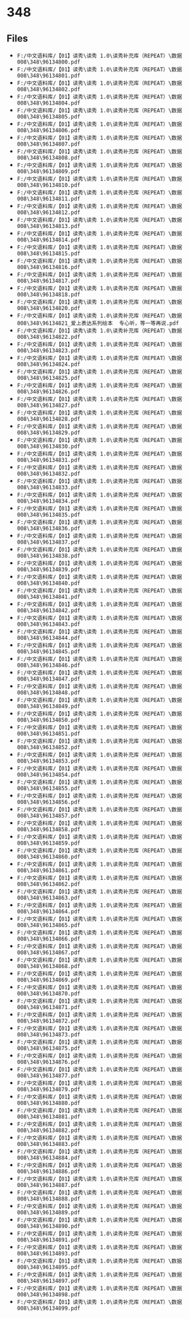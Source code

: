 # 348

## Files

- `F:/中文语料库/【01】读秀\读秀 1.0\读秀补充库（REPEAT）\数据008\348\96134800.pdf`
- `F:/中文语料库/【01】读秀\读秀 1.0\读秀补充库（REPEAT）\数据008\348\96134801.pdf`
- `F:/中文语料库/【01】读秀\读秀 1.0\读秀补充库（REPEAT）\数据008\348\96134802.pdf`
- `F:/中文语料库/【01】读秀\读秀 1.0\读秀补充库（REPEAT）\数据008\348\96134804.pdf`
- `F:/中文语料库/【01】读秀\读秀 1.0\读秀补充库（REPEAT）\数据008\348\96134805.pdf`
- `F:/中文语料库/【01】读秀\读秀 1.0\读秀补充库（REPEAT）\数据008\348\96134806.pdf`
- `F:/中文语料库/【01】读秀\读秀 1.0\读秀补充库（REPEAT）\数据008\348\96134807.pdf`
- `F:/中文语料库/【01】读秀\读秀 1.0\读秀补充库（REPEAT）\数据008\348\96134808.pdf`
- `F:/中文语料库/【01】读秀\读秀 1.0\读秀补充库（REPEAT）\数据008\348\96134809.pdf`
- `F:/中文语料库/【01】读秀\读秀 1.0\读秀补充库（REPEAT）\数据008\348\96134810.pdf`
- `F:/中文语料库/【01】读秀\读秀 1.0\读秀补充库（REPEAT）\数据008\348\96134811.pdf`
- `F:/中文语料库/【01】读秀\读秀 1.0\读秀补充库（REPEAT）\数据008\348\96134812.pdf`
- `F:/中文语料库/【01】读秀\读秀 1.0\读秀补充库（REPEAT）\数据008\348\96134813.pdf`
- `F:/中文语料库/【01】读秀\读秀 1.0\读秀补充库（REPEAT）\数据008\348\96134814.pdf`
- `F:/中文语料库/【01】读秀\读秀 1.0\读秀补充库（REPEAT）\数据008\348\96134815.pdf`
- `F:/中文语料库/【01】读秀\读秀 1.0\读秀补充库（REPEAT）\数据008\348\96134816.pdf`
- `F:/中文语料库/【01】读秀\读秀 1.0\读秀补充库（REPEAT）\数据008\348\96134817.pdf`
- `F:/中文语料库/【01】读秀\读秀 1.0\读秀补充库（REPEAT）\数据008\348\96134818.pdf`
- `F:/中文语料库/【01】读秀\读秀 1.0\读秀补充库（REPEAT）\数据008\348\96134820.pdf`
- `F:/中文语料库/【01】读秀\读秀 1.0\读秀补充库（REPEAT）\数据008\348\96134821_爱上表达系列绘本  专心听，等一等再说.pdf`
- `F:/中文语料库/【01】读秀\读秀 1.0\读秀补充库（REPEAT）\数据008\348\96134822.pdf`
- `F:/中文语料库/【01】读秀\读秀 1.0\读秀补充库（REPEAT）\数据008\348\96134823.pdf`
- `F:/中文语料库/【01】读秀\读秀 1.0\读秀补充库（REPEAT）\数据008\348\96134824.pdf`
- `F:/中文语料库/【01】读秀\读秀 1.0\读秀补充库（REPEAT）\数据008\348\96134825.pdf`
- `F:/中文语料库/【01】读秀\读秀 1.0\读秀补充库（REPEAT）\数据008\348\96134826.pdf`
- `F:/中文语料库/【01】读秀\读秀 1.0\读秀补充库（REPEAT）\数据008\348\96134827.pdf`
- `F:/中文语料库/【01】读秀\读秀 1.0\读秀补充库（REPEAT）\数据008\348\96134828.pdf`
- `F:/中文语料库/【01】读秀\读秀 1.0\读秀补充库（REPEAT）\数据008\348\96134829.pdf`
- `F:/中文语料库/【01】读秀\读秀 1.0\读秀补充库（REPEAT）\数据008\348\96134830.pdf`
- `F:/中文语料库/【01】读秀\读秀 1.0\读秀补充库（REPEAT）\数据008\348\96134831.pdf`
- `F:/中文语料库/【01】读秀\读秀 1.0\读秀补充库（REPEAT）\数据008\348\96134832.pdf`
- `F:/中文语料库/【01】读秀\读秀 1.0\读秀补充库（REPEAT）\数据008\348\96134833.pdf`
- `F:/中文语料库/【01】读秀\读秀 1.0\读秀补充库（REPEAT）\数据008\348\96134834.pdf`
- `F:/中文语料库/【01】读秀\读秀 1.0\读秀补充库（REPEAT）\数据008\348\96134835.pdf`
- `F:/中文语料库/【01】读秀\读秀 1.0\读秀补充库（REPEAT）\数据008\348\96134836.pdf`
- `F:/中文语料库/【01】读秀\读秀 1.0\读秀补充库（REPEAT）\数据008\348\96134837.pdf`
- `F:/中文语料库/【01】读秀\读秀 1.0\读秀补充库（REPEAT）\数据008\348\96134838.pdf`
- `F:/中文语料库/【01】读秀\读秀 1.0\读秀补充库（REPEAT）\数据008\348\96134839.pdf`
- `F:/中文语料库/【01】读秀\读秀 1.0\读秀补充库（REPEAT）\数据008\348\96134840.pdf`
- `F:/中文语料库/【01】读秀\读秀 1.0\读秀补充库（REPEAT）\数据008\348\96134841.pdf`
- `F:/中文语料库/【01】读秀\读秀 1.0\读秀补充库（REPEAT）\数据008\348\96134842.pdf`
- `F:/中文语料库/【01】读秀\读秀 1.0\读秀补充库（REPEAT）\数据008\348\96134843.pdf`
- `F:/中文语料库/【01】读秀\读秀 1.0\读秀补充库（REPEAT）\数据008\348\96134844.pdf`
- `F:/中文语料库/【01】读秀\读秀 1.0\读秀补充库（REPEAT）\数据008\348\96134845.pdf`
- `F:/中文语料库/【01】读秀\读秀 1.0\读秀补充库（REPEAT）\数据008\348\96134846.pdf`
- `F:/中文语料库/【01】读秀\读秀 1.0\读秀补充库（REPEAT）\数据008\348\96134847.pdf`
- `F:/中文语料库/【01】读秀\读秀 1.0\读秀补充库（REPEAT）\数据008\348\96134848.pdf`
- `F:/中文语料库/【01】读秀\读秀 1.0\读秀补充库（REPEAT）\数据008\348\96134849.pdf`
- `F:/中文语料库/【01】读秀\读秀 1.0\读秀补充库（REPEAT）\数据008\348\96134850.pdf`
- `F:/中文语料库/【01】读秀\读秀 1.0\读秀补充库（REPEAT）\数据008\348\96134851.pdf`
- `F:/中文语料库/【01】读秀\读秀 1.0\读秀补充库（REPEAT）\数据008\348\96134852.pdf`
- `F:/中文语料库/【01】读秀\读秀 1.0\读秀补充库（REPEAT）\数据008\348\96134853.pdf`
- `F:/中文语料库/【01】读秀\读秀 1.0\读秀补充库（REPEAT）\数据008\348\96134854.pdf`
- `F:/中文语料库/【01】读秀\读秀 1.0\读秀补充库（REPEAT）\数据008\348\96134855.pdf`
- `F:/中文语料库/【01】读秀\读秀 1.0\读秀补充库（REPEAT）\数据008\348\96134856.pdf`
- `F:/中文语料库/【01】读秀\读秀 1.0\读秀补充库（REPEAT）\数据008\348\96134857.pdf`
- `F:/中文语料库/【01】读秀\读秀 1.0\读秀补充库（REPEAT）\数据008\348\96134858.pdf`
- `F:/中文语料库/【01】读秀\读秀 1.0\读秀补充库（REPEAT）\数据008\348\96134859.pdf`
- `F:/中文语料库/【01】读秀\读秀 1.0\读秀补充库（REPEAT）\数据008\348\96134860.pdf`
- `F:/中文语料库/【01】读秀\读秀 1.0\读秀补充库（REPEAT）\数据008\348\96134861.pdf`
- `F:/中文语料库/【01】读秀\读秀 1.0\读秀补充库（REPEAT）\数据008\348\96134862.pdf`
- `F:/中文语料库/【01】读秀\读秀 1.0\读秀补充库（REPEAT）\数据008\348\96134863.pdf`
- `F:/中文语料库/【01】读秀\读秀 1.0\读秀补充库（REPEAT）\数据008\348\96134864.pdf`
- `F:/中文语料库/【01】读秀\读秀 1.0\读秀补充库（REPEAT）\数据008\348\96134865.pdf`
- `F:/中文语料库/【01】读秀\读秀 1.0\读秀补充库（REPEAT）\数据008\348\96134866.pdf`
- `F:/中文语料库/【01】读秀\读秀 1.0\读秀补充库（REPEAT）\数据008\348\96134867.pdf`
- `F:/中文语料库/【01】读秀\读秀 1.0\读秀补充库（REPEAT）\数据008\348\96134868.pdf`
- `F:/中文语料库/【01】读秀\读秀 1.0\读秀补充库（REPEAT）\数据008\348\96134869.pdf`
- `F:/中文语料库/【01】读秀\读秀 1.0\读秀补充库（REPEAT）\数据008\348\96134870.pdf`
- `F:/中文语料库/【01】读秀\读秀 1.0\读秀补充库（REPEAT）\数据008\348\96134871.pdf`
- `F:/中文语料库/【01】读秀\读秀 1.0\读秀补充库（REPEAT）\数据008\348\96134872.pdf`
- `F:/中文语料库/【01】读秀\读秀 1.0\读秀补充库（REPEAT）\数据008\348\96134873.pdf`
- `F:/中文语料库/【01】读秀\读秀 1.0\读秀补充库（REPEAT）\数据008\348\96134875.pdf`
- `F:/中文语料库/【01】读秀\读秀 1.0\读秀补充库（REPEAT）\数据008\348\96134876.pdf`
- `F:/中文语料库/【01】读秀\读秀 1.0\读秀补充库（REPEAT）\数据008\348\96134877.pdf`
- `F:/中文语料库/【01】读秀\读秀 1.0\读秀补充库（REPEAT）\数据008\348\96134879.pdf`
- `F:/中文语料库/【01】读秀\读秀 1.0\读秀补充库（REPEAT）\数据008\348\96134880.pdf`
- `F:/中文语料库/【01】读秀\读秀 1.0\读秀补充库（REPEAT）\数据008\348\96134881.pdf`
- `F:/中文语料库/【01】读秀\读秀 1.0\读秀补充库（REPEAT）\数据008\348\96134882.pdf`
- `F:/中文语料库/【01】读秀\读秀 1.0\读秀补充库（REPEAT）\数据008\348\96134883.pdf`
- `F:/中文语料库/【01】读秀\读秀 1.0\读秀补充库（REPEAT）\数据008\348\96134884.pdf`
- `F:/中文语料库/【01】读秀\读秀 1.0\读秀补充库（REPEAT）\数据008\348\96134886.pdf`
- `F:/中文语料库/【01】读秀\读秀 1.0\读秀补充库（REPEAT）\数据008\348\96134887.pdf`
- `F:/中文语料库/【01】读秀\读秀 1.0\读秀补充库（REPEAT）\数据008\348\96134888.pdf`
- `F:/中文语料库/【01】读秀\读秀 1.0\读秀补充库（REPEAT）\数据008\348\96134889.pdf`
- `F:/中文语料库/【01】读秀\读秀 1.0\读秀补充库（REPEAT）\数据008\348\96134890.pdf`
- `F:/中文语料库/【01】读秀\读秀 1.0\读秀补充库（REPEAT）\数据008\348\96134891.pdf`
- `F:/中文语料库/【01】读秀\读秀 1.0\读秀补充库（REPEAT）\数据008\348\96134893.pdf`
- `F:/中文语料库/【01】读秀\读秀 1.0\读秀补充库（REPEAT）\数据008\348\96134895.pdf`
- `F:/中文语料库/【01】读秀\读秀 1.0\读秀补充库（REPEAT）\数据008\348\96134897.pdf`
- `F:/中文语料库/【01】读秀\读秀 1.0\读秀补充库（REPEAT）\数据008\348\96134898.pdf`
- `F:/中文语料库/【01】读秀\读秀 1.0\读秀补充库（REPEAT）\数据008\348\96134899.pdf`

